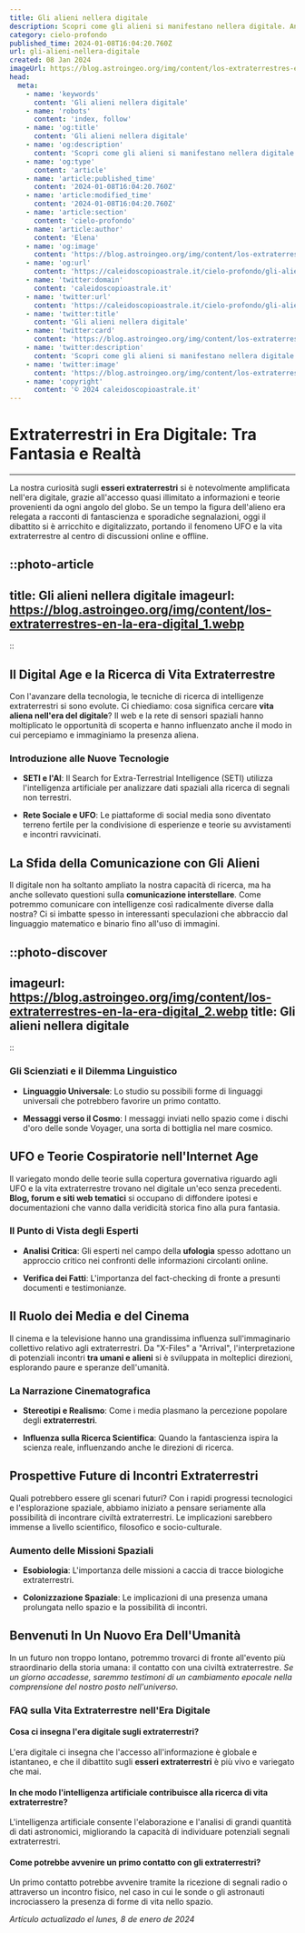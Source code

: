 ```yaml
---
title: Gli alieni nellera digitale
description: Scopri come gli alieni si manifestano nellera digitale. Analisi, teorie e impatto culturale nella società moderna. Immergiti nel mistero!
category: cielo-profondo
published_time: 2024-01-08T16:04:20.760Z
url: gli-alieni-nellera-digitale
created: 08 Jan 2024
imageUrl: https://blog.astroingeo.org/img/content/los-extraterrestres-en-la-era-digital_1.webp
head:
  meta:
    - name: 'keywords'
      content: 'Gli alieni nellera digitale'
    - name: 'robots'
      content: 'index, follow'
    - name: 'og:title'
      content: 'Gli alieni nellera digitale'
    - name: 'og:description'
      content: 'Scopri come gli alieni si manifestano nellera digitale. Analisi, teorie e impatto culturale nella società moderna. Immergiti nel mistero!'
    - name: 'og:type'
      content: 'article'
    - name: 'article:published_time'
      content: '2024-01-08T16:04:20.760Z'
    - name: 'article:modified_time'
      content: '2024-01-08T16:04:20.760Z'
    - name: 'article:section'
      content: 'cielo-profondo'
    - name: 'article:author'
      content: 'Elena'
    - name: 'og:image'
      content: 'https://blog.astroingeo.org/img/content/los-extraterrestres-en-la-era-digital_1.webp'
    - name: 'og:url'
      content: 'https://caleidoscopioastrale.it/cielo-profondo/gli-alieni-nellera-digitale'
    - name: 'twitter:domain'
      content: 'caleidoscopioastrale.it'
    - name: 'twitter:url'
      content: 'https://caleidoscopioastrale.it/cielo-profondo/gli-alieni-nellera-digitale'
    - name: 'twitter:title'
      content: 'Gli alieni nellera digitale'
    - name: 'twitter:card'
      content: 'https://blog.astroingeo.org/img/content/los-extraterrestres-en-la-era-digital_1.webp'
    - name: 'twitter:description'
      content: 'Scopri come gli alieni si manifestano nellera digitale. Analisi, teorie e impatto culturale nella società moderna. Immergiti nel mistero!'
    - name: 'twitter:image'
      content: 'https://blog.astroingeo.org/img/content/los-extraterrestres-en-la-era-digital_1.webp'
    - name: 'copyright'
      content: '© 2024 caleidoscopioastrale.it'
---
```

# Extraterrestri in Era Digitale: Tra Fantasia e Realtà

---

La nostra curiosità sugli **esseri extraterrestri** si è notevolmente amplificata nell'era digitale, grazie all'accesso quasi illimitato a informazioni e teorie provenienti da ogni angolo del globo. Se un tempo la figura dell'alieno era relegata a racconti di fantascienza e sporadiche segnalazioni, oggi il dibattito si è arricchito e digitalizzato, portando il fenomeno UFO e la vita extraterrestre al centro di discussioni online e offline.

::photo-article
---
title: Gli alieni nellera digitale
imageurl: https://blog.astroingeo.org/img/content/los-extraterrestres-en-la-era-digital_1.webp
---
::

## Il Digital Age e la Ricerca di Vita Extraterrestre

Con l'avanzare della tecnologia, le tecniche di ricerca di intelligenze extraterrestri si sono evolute. Ci chiediamo: cosa significa cercare **vita aliena nell'era del digitale**? Il web e la rete di sensori spaziali hanno moltiplicato le opportunità di scoperta e hanno influenzato anche il modo in cui percepiamo e immaginiamo la presenza aliena.

### Introduzione alle Nuove Tecnologie

- **SETI e l'AI**: Il Search for Extra-Terrestrial Intelligence (SETI) utilizza l'intelligenza artificiale per analizzare dati spaziali alla ricerca di segnali non terrestri.
  
- **Rete Sociale e UFO**: Le piattaforme di social media sono diventato terreno fertile per la condivisione di esperienze e teorie su avvistamenti e incontri ravvicinati.

## La Sfida della Comunicazione con Gli Alieni

Il digitale non ha soltanto ampliato la nostra capacità di ricerca, ma ha anche sollevato questioni sulla **comunicazione interstellare**. Come potremmo comunicare con intelligenze così radicalmente diverse dalla nostra? Ci si imbatte spesso in interessanti speculazioni che abbraccio dal linguaggio matematico e binario fino all'uso di immagini.

::photo-discover
---
imageurl: https://blog.astroingeo.org/img/content/los-extraterrestres-en-la-era-digital_2.webp
title: Gli alieni nellera digitale
---
::

### Gli Scienziati e il Dilemma Linguistico

- **Linguaggio Universale**: Lo studio su possibili forme di linguaggi universali che potrebbero favorire un primo contatto.
  
- **Messaggi verso il Cosmo**: I messaggi inviati nello spazio come i dischi d'oro delle sonde Voyager, una sorta di bottiglia nel mare cosmico.

## UFO e Teorie Cospiratorie nell'Internet Age

Il variegato mondo delle teorie sulla copertura governativa riguardo agli UFO e la vita extraterrestre trovano nel digitale un'eco senza precedenti. **Blog, forum e siti web tematici** si occupano di diffondere ipotesi e documentazioni che vanno dalla veridicità storica fino alla pura fantasia.

### Il Punto di Vista degli Esperti

- **Analisi Critica**: Gli esperti nel campo della **ufologia** spesso adottano un approccio critico nei confronti delle informazioni circolanti online.
  
- **Verifica dei Fatti**: L'importanza del fact-checking di fronte a presunti documenti e testimonianze.

## Il Ruolo dei Media e del Cinema

Il cinema e la televisione hanno una grandissima influenza sull'immaginario collettivo relativo agli extraterrestri. Da "X-Files" a "Arrival", l'interpretazione di potenziali incontri **tra umani e alieni** si è sviluppata in molteplici direzioni, esplorando paure e speranze dell'umanità.

### La Narrazione Cinematografica

- **Stereotipi e Realismo**: Come i media plasmano la percezione popolare degli **extraterrestri**.
  
- **Influenza sulla Ricerca Scientifica**: Quando la fantascienza ispira la scienza reale, influenzando anche le direzioni di ricerca.

## Prospettive Future di Incontri Extraterrestri

Quali potrebbero essere gli scenari futuri? Con i rapidi progressi tecnologici e l'esplorazione spaziale, abbiamo iniziato a pensare seriamente alla possibilità di incontrare civiltà extraterrestri. Le implicazioni sarebbero immense a livello scientifico, filosofico e socio-culturale.

### Aumento delle Missioni Spaziali

- **Esobiologia**: L'importanza delle missioni a caccia di tracce biologiche extraterrestri.
  
- **Colonizzazione Spaziale**: Le implicazioni di una presenza umana prolungata nello spazio e la possibilità di incontri.

## Benvenuti In Un Nuovo Era Dell'Umanità

In un futuro non troppo lontano, potremmo trovarci di fronte all'evento più straordinario della storia umana: il contatto con una civiltà extraterrestre. *Se un giorno accadesse, saremmo testimoni di un cambiamento epocale nella comprensione del nostro posto nell'universo.*

### FAQ sulla Vita Extraterrestre nell'Era Digitale

#### Cosa ci insegna l'era digitale sugli extraterrestri?

L'era digitale ci insegna che l'accesso all'informazione è globale e istantaneo, e che il dibattito sugli **esseri extraterrestri** è più vivo e variegato che mai.

#### In che modo l'intelligenza artificiale contribuisce alla ricerca di vita extraterrestre?

L'intelligenza artificiale consente l'elaborazione e l'analisi di grandi quantità di dati astronomici, migliorando la capacità di individuare potenziali segnali extraterrestri.

#### Come potrebbe avvenire un primo contatto con gli extraterrestri?

Un primo contatto potrebbe avvenire tramite la ricezione di segnali radio o attraverso un incontro fisico, nel caso in cui le sonde o gli astronauti incrociassero la presenza di forme di vita nello spazio.

_Artículo actualizado el lunes, 8 de enero de 2024_